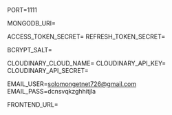 PORT=1111

MONGODB_URI=

ACCESS_TOKEN_SECRET=
REFRESH_TOKEN_SECRET=

BCRYPT_SALT=

CLOUDINARY_CLOUD_NAME=
CLOUDINARY_API_KEY=
CLOUDINARY_API_SECRET=


EMAIL_USER=solomongetnet726@gmail.com
EMAIL_PASS=dcnsvqkzghhitjla

FRONTEND_URL=

